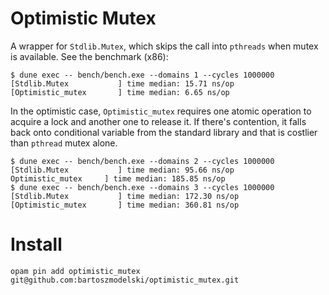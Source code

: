 # Optimistic Mutex

A wrapper for `Stdlib.Mutex`, which skips the call into `pthreads` when mutex is
available. See the benchmark (x86):

```
$ dune exec -- bench/bench.exe --domains 1 --cycles 1000000
[Stdlib.Mutex           ] time median: 15.71 ns/op
[Optimistic_mutex       ] time median: 6.65 ns/op
```

In the optimistic case, `Optimistic_mutex` requires one atomic operation to
acquire a lock and another one to release it. If there's contention, it falls
back onto conditional variable from the standard library and that is costlier
than `pthread` mutex alone.

```
$ dune exec -- bench/bench.exe --domains 2 --cycles 1000000
[Stdlib.Mutex           ] time median: 95.66 ns/op
Optimistic_mutex     ] time median: 185.85 ns/op
$ dune exec -- bench/bench.exe --domains 3 --cycles 1000000
[Stdlib.Mutex           ] time median: 172.30 ns/op
[Optimistic_mutex       ] time median: 360.81 ns/op
```

# Install

`opam pin add optimistic_mutex git@github.com:bartoszmodelski/optimistic_mutex.git`


